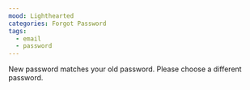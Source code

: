 ```yaml
---
mood: Lighthearted
categories: Forgot Password
tags:
  - email
  - password
---
```

New password matches your old password. Please choose a different password.